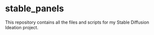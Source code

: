 # stable_panels
This repository contains all the files and scripts for my Stable Diffusion Ideation project. 
